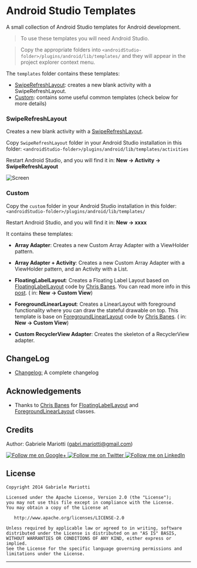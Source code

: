 # Android Studio Templates

A small collection of Android Studio templates for Android development.

> To use these templates you will need Android Studio.

> Copy the appropriate folders into `<androidStudio-folder>/plugins/android/lib/templates/` and they will appear in the project explorer context menu.


The `templates` folder contains these templates:

* [SwipeRefreshLayout]: creates a new blank activity with a SwipeRefreshLayout.
* [Custom]: contains some useful common templates (check below for more details)



### SwipeRefreshLayout

Creates a new blank activity with a [SwipeRefreshLayout](http://developer.android.com/reference/android/support/v4/widget/SwipeRefreshLayout.html).

Copy `SwipeRefreshLayout` folder in your Android Studio installation in this folder: `<androidStudio-folder>/plugins/android/lib/templates/activities`

Restart Android Studio, and you will find it in: **New -> Activity -> SwipeRefreshLayout**

![Screen](https://github.com/gabrielemariotti/AndroidStudioTemplate/raw/master/SwipeRefreshLayout.png)


### Custom

Copy the `custom` folder in your Android Studio installation in this folder: `<androidStudio-folder>/plugins/android/lib/templates/`

Restart Android Studio, and you will find it in: **New -> xxxx**


It contains these templates:

 - **Array Adapter**: Creates a new Custom Array Adapter with a ViewHolder pattern.

 - **Array Adapter + Activity**: Creates a new Custom Array Adapter with a ViewHolder pattern, and an Activity with a List.
 
 - **FloatingLabelLayout**: Creates a Floating Label Layout based on [FloatingLabelLayout] code by [Chris Banes]. You can read more info in this [post](https://plus.google.com/+ChrisBanes/posts/5Ejaq51UWGo). ( in: **New -> Custom View**)

 - **ForegroundLinearLayout**: Creates a LinearLayout with foreground functionality where you can draw the stateful drawable on top. This template is base on [ForegroundLinearLayout] code by  [Chris Banes]. ( in: **New -> Custom View**)
 
 - **Custom RecyclerView Adapter**: Creates the skeleton of a RecyclerView adapter.
 
## ChangeLog

* [Changelog:](https://github.com/gabrielemariotti/AndroidStudioTemplate/tree/master/CHANGELOG.md) A complete changelog


Acknowledgements
--------------------

* Thanks to [Chris Banes] for [FloatingLabelLayout] and [ForegroundLinearLayout] classes.


Credits
-------

Author: Gabriele Mariotti (gabri.mariotti@gmail.com)

<a href="https://plus.google.com/u/0/114432517923423045208">
  <img alt="Follow me on Google+"
       src="https://github.com/gabrielemariotti/cardslib/raw/master/demo/images/g+64.png" />
</a>
<a href="https://twitter.com/GabMarioPower">
  <img alt="Follow me on Twitter"
       src="https://github.com/gabrielemariotti/cardslib/raw/master/demo/images/twitter64.png" />
</a>
<a href="http://it.linkedin.com/in/gabrielemariotti">
  <img alt="Follow me on LinkedIn"
       src="https://github.com/gabrielemariotti/cardslib/raw/master/demo/images/linkedin.png" />
</a>

License
-------

    Copyright 2014 Gabriele Mariotti

    Licensed under the Apache License, Version 2.0 (the "License");
    you may not use this file except in compliance with the License.
    You may obtain a copy of the License at

       http://www.apache.org/licenses/LICENSE-2.0

    Unless required by applicable law or agreed to in writing, software
    distributed under the License is distributed on an "AS IS" BASIS,
    WITHOUT WARRANTIES OR CONDITIONS OF ANY KIND, either express or implied.
    See the License for the specific language governing permissions and
    limitations under the License.


---

[SwipeRefreshLayout]:https://github.com/gabrielemariotti/AndroidStudioTemplate#swiperefreshlayout
[Custom]:https://github.com/gabrielemariotti/AndroidStudioTemplate#custom
[Chris Banes]:https://plus.google.com/+ChrisBanes
[FloatingLabelLayout]:https://gist.github.com/chrisbanes/11247418
[ForegroundLinearLayout]:https://gist.github.com/chrisbanes/9091754